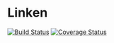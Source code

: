 # Linken
[![Build Status](https://app.travis-ci.com/QuangTung97/linken.svg?branch=master)](https://app.travis-ci.com/QuangTung97/linken)
[![Coverage Status](https://coveralls.io/repos/github/QuangTung97/linken/badge.svg)](https://coveralls.io/github/QuangTung97/linken)
